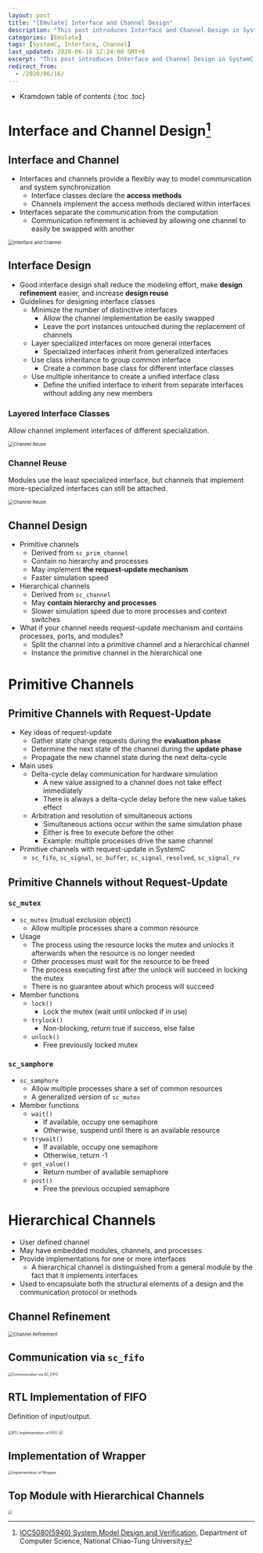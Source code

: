 ```yaml
---
layout: post
title: "[Emulate] Interface and Channel Design"
description: "This post introduces Interface and Channel Design in SystemC"
categories: [Emulate]
tags: [SystemC, Interface, Channel]
last_updated: 2020-06-18 12:24:00 GMT+8
excerpt: "This post introduces Interface and Channel Design in SystemC. Including primitive and hierarchical channels."
redirect_from:
  - /2020/06/16/
---
```


* Kramdown table of contents
{:toc .toc}
# Interface and Channel Design[^1]

## Interface and Channel

+ Interfaces and channels provide a flexibly way to model communication and system synchronization
  + Interface classes declare the **access methods**
  + Channels implement the access methods declared within interfaces
+ Interfaces separate the communication from the computation
  + Communication refinement is achieved by allowing one channel to easily be swapped with another

<img src="https://raw.githubusercontent.com/SingularityKChen/PicUpload/master/img/20200616230809.png" alt="Interface and Channel" style="zoom: 67%;" />

## Interface Design

+ Good interface design shall reduce the modeling effort, make **design refinement** easier, and increase **design reuse**
+ Guidelines for designing interface classes
  + Minimize the number of distinctive interfaces
    + Allow the channel implementation be easily swapped 
    + Leave the port instances untouched during the replacement of channels
  + Layer specialized interfaces on more general interfaces 
    + Specialized interfaces inherit from generalized interfaces
  + Use class inheritance to group common interface
    + Create a common base class for different interface classes
  + Use multiple inheritance to create a unified interface class 
    + Define the unified interface to inherit from separate interfaces without adding any new members

### Layered Interface Classes

Allow channel implement interfaces of different specialization.

<img src="https://raw.githubusercontent.com/SingularityKChen/PicUpload/master/img/20200616232652.png" alt="Channel Reuse" style="zoom:67%;" />

### Channel Reuse

Modules use the least specialized interface, but channels that implement more-specialized interfaces can still be attached.

<img src="https://raw.githubusercontent.com/SingularityKChen/PicUpload/master/img/20200616232739.png" alt="Channel Reuse" style="zoom:67%;" />

## Channel Design

+ Primitive channels
  + Derived from `sc_prim_channel`
  + Contain no hierarchy and processes
  + May implement **the request-update mechanism**
  + Faster simulation speed
+ Hierarchical channels
  + Derived from `sc_channel`
  + May **contain hierarchy and processes**
  + Slower simulation speed due to more processes and context switches
+ What if your channel needs request-update mechanism and contains processes, ports, and modules?
  + Split the channel into a primitive channel and a hierarchical channel
  + Instance the primitive channel in the hierarchical one

# Primitive Channels

## Primitive Channels with Request-Update

+ Key ideas of request-update
  + Gather state change requests during the **evaluation phase**
  + Determine the next state of the channel during the **update phase**
  + Propagate the new channel state during the next delta-cycle
+ Main uses
  + Delta-cycle delay communication for hardware simulation
    + A new value assigned to a channel does not take effect immediately
    + There is always a delta-cycle delay before the new value takes effect
  + Arbitration and resolution of simultaneous actions
    + Simultaneous actions occur within the same simulation phase
    + Either is free to execute before the other
    + Example: multiple processes drive the same channel
+ Primitive channels with request-update in SystemC
  + `sc_fifo`, `sc_signal`, `sc_buffer`, `sc_signal_resolved`, `sc_signal_rv`

## Primitive Channels without Request-Update

### `sc_mutex`

+ `sc_mutex` (mutual exclusion object)
  + Allow multiple processes share a common resource
+ Usage
  + The process using the resource locks the mutex and unlocks it afterwards when the resource is no longer needed
  + Other processes must wait for the resource to be freed
  + The process executing first after the unlock will succeed in locking the mutex
  + There is no guarantee about which process will succeed
+ Member functions
  + `lock()`
    + Lock the mutex (wait until unlocked if in use)
  + `trylock()`
    + Non-blocking, return true if success, else false
  + `unlock()`
    + Free previously locked mutex

### `sc_samphore`

+ `sc_samphore`
  + Allow multiple processes share a set of common resources
  + A generalized version of `sc_mutex`
+ Member functions
  + `wait()`
    + If available, occupy one semaphore
    + Otherwise, suspend until there is an available resource
  + `trywait()`
    + If available, occupy one semaphore
    + Otherwise, return -1
  + `get_value()`
    + Return number of available semaphore
  + `post()`
    + Free the previous occupied semaphore

# Hierarchical Channels

+ User defined channel
+ May have embedded modules, channels, and processes
+ Provide implementations for one or more interfaces
  + A hierarchical channel is distinguished from a general module by the fact that it implements interfaces
+ Used to encapsulate both the structural elements of a design and the communication protocol or methods

## Channel Refinement

<img src="https://raw.githubusercontent.com/SingularityKChen/PicUpload/master/img/20200617225115.png" alt="Channel Refinement" style="zoom:67%;" />

## Communication via `sc_fifo`

<img src="https://raw.githubusercontent.com/SingularityKChen/PicUpload/master/img/20200618120521.png" alt="Communication via SC_FIFO" style="zoom: 50%;" />

## RTL Implementation of FIFO

Definition of input/output.

<img src="https://raw.githubusercontent.com/SingularityKChen/PicUpload/master/img/20200618120614.png" alt="RTL Implementation of FIFO" style="zoom: 50%;" />

<img src="https://raw.githubusercontent.com/SingularityKChen/PicUpload/master/img/20200618121616.png" style="zoom:50%;" />

## Implementation of Wrapper

<img src="https://raw.githubusercontent.com/SingularityKChen/PicUpload/master/img/20200618121539.png" alt="Implementation of Wrapper" style="zoom:50%;" />

## Top Module with Hierarchical Channels

<img src="https://raw.githubusercontent.com/SingularityKChen/PicUpload/master/img/20200618121847.png" style="zoom:50%;" />

[^1]: [IOC5080(5940) System Model Design and Verification](http://mapl.nctu.edu.tw/course/ESL/index.php), Department of Computer Science, National Chiao-Tung University